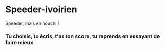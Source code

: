 # Speeder-ivoirien
Speeder, mais en nouchi !
### Tu choisis, tu écris, t'as ton score, tu reprends en essayant de faire mieux
